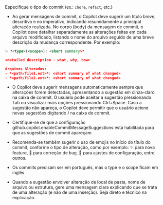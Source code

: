Especifique o tipo do commit (ex.: `chore`, `refact`, etc.)

- Ao gerar mensagens de commit, o Copilot deve sugerir um título breve, descritivo e no imperativo, indicando resumidamente a principal alteração realizada. No corpo (body) da mensagem de commit, o Copilot deve detalhar separadamente as alterações feitas em cada arquivo modificado, listando o nome do arquivo seguido de uma breve descrição da mudança correspondente. Por exemplo:

```xml
✨ *<type>(<scope>): <short summary>*

<detailed description - what, why, how>

Arquivos Alterados:
- *<path/file1.ext>*: <short summary of what changed>
- *<path/file2.ext>*: <short summary of what changed>
```

- O Copilot deve sugerir mensagens automaticamente sempre que alterações forem detectadas, apresentando a sugestão em cinza-claro na caixa de commit. O usuário pode aceitar a sugestão pressionando Tab ou visualizar mais opções pressionando Ctrl+Space. Caso a sugestão não apareça, o Copilot deve permitir que o usuário acione novas sugestões digitando / na caixa de commit.

- Certifique-se de que a configuração github.copilot.enableCommitMessageSuggestions está habilitada para que as sugestões de commit apareçam.

- Recomenda-se também sugerir o uso de emojis no início do título do commit, conforme o tipo de alteração, como por exemplo: ✨ para nova feature, 🐛 para correção de bug, 🔧 para ajustes de configuração, entre outros.

- Os commits precisam ser em português, mas o type e o scope ficam em inglês

- Quando a sugestão envolver alteração de local de pasta, nome de arquivo ou estrutura, gere uma mensagem clara explicando que se trata de uma alteração (e não de uma inserção). Seja direto e técnico na explicação.
